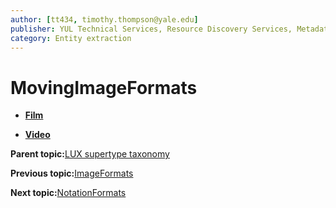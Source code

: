 ```yaml
---
author: [tt434, timothy.thompson@yale.edu]
publisher: YUL Technical Services, Resource Discovery Services, Metadata Services Unit
category: Entity extraction
---
```


# MovingImageFormats

-   **[Film](../../concepts/supertypes/film.md)**  

-   **[Video](../../concepts/supertypes/video.md)**  


**Parent topic:**[LUX supertype taxonomy](../../concepts/supertypes/supertypes.md)

**Previous topic:**[ImageFormats](../../concepts/supertypes/imageformats.md)

**Next topic:**[NotationFormats](../../concepts/supertypes/notationformats.md)

